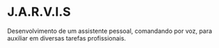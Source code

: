 # J.A.R.V.I.S
Desenvolvimento de um assistente pessoal, comandando por voz, para auxiliar em diversas tarefas profissionais.
